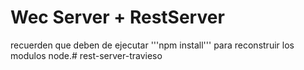 # Wec Server + RestServer

recuerden que deben de ejecutar '''npm install''' para reconstruir los modulos node.#   r e s t - s e r v e r - t r a v i e s o  
 